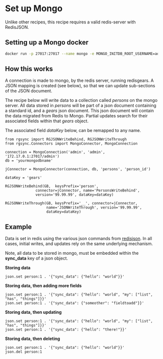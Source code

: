 # Set up Mongo

Unlike other recipes, this recipe requires a valid redis-server with RedisJSON.

## Setting up a Mongo docker
```bash
docker run -p 27017:27017 --name mongo -e MONGO_INITDB_ROOT_USERNAME=admin -e MONGO_INITDB_ROOT_PASSWORD=adminpasswd -e MONGO_INITDB_DATABASE=admin
```

## How this works

A connection is made to mongo, by the redis server, running redisgears.  A JSON mapping is created (see below), so that we can update sub-sections of the JSON document.

The recipe below will write data to a collection called *persons* on the mongo server.  All data stored in *persons* will be part of a json document containing a standard id, and a *gears* json document. This json document will contain the data migrated from Redis to Mongo.  Partial updates search for their associated fields within that *gears* object.

The associated field *dataKey* below, can be remapped to any name.

```
from rgsync import RGJSONWriteBehind, RGJSONWriteThrough
from rgsync.Connectors import MongoConnector, MongoConnection

connection = MongoConnection('admin', 'admin', '172.17.0.1:27017/admin')
db = 'yourmongodbname'

jConnector = MongoConnector(connection, db, 'persons', 'person_id')

dataKey = 'gears'

RGJSONWriteBehind(GB,  keysPrefix='person',
              connector=jConnector, name='PersonsWriteBehind',
              version='99.99.99', dataKey=dataKey)

RGJSONWriteThrough(GB, keysPrefix='__', connector=jConnector,           
                   name='JSONWriteThrough', version='99.99.99',
                   dataKey=dataKey)
```

## Example

Data is set in redis using the various json commands from [redisjson](https://redisjson.io). In all cases, initial writes, and updates rely on the same underlying mechanism.

Note, all data to be stored in mongo, must be embedded within the **sync_data** key of a json object.

**Storing data**

```
json.set person:1 . '{"sync_data": {"hello": "world"}}'
```

**Storing data, then adding more fields**

```
json.set person:1 . '{"sync_data": {"hello": "world", "my": ["list", "has", "things"]}}'
json.set person:1 . '{"sync_data": {"someother": "fieldtoadd"}}'
```

**Storing data, then updating**

```
json.set person:1 . '{"sync_data": {"hello": "world", "my": ["list", "has", "things"]}}'
json.set person:1 . '{"sync_data": {"hello": "there!"}}'
```

**Storing data, then deleting**

```
json.set person:1 . '{"sync_data": {"hello": "world"}}'
json.del person:1
```
